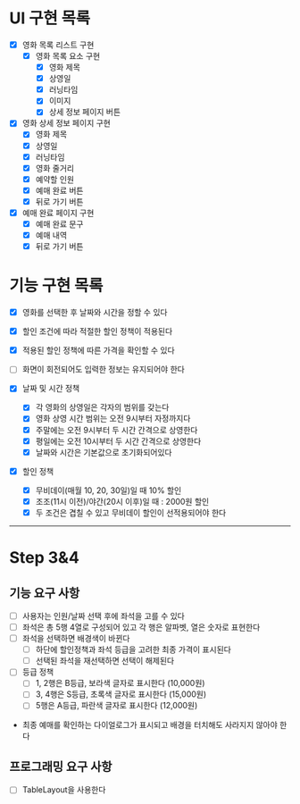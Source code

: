 # UI 구현 목록
- [X] 영화 목록 리스트 구현
  - [X] 영화 목록 요소 구현
    - [X] 영화 제목
    - [X] 상영일
    - [X] 러닝타임
    - [X] 이미지
    - [X] 상세 정보 페이지 버튼
- [X] 영화 상세 정보 페이지 구현
  - [X] 영화 제목
  - [X] 상영일
  - [X] 러닝타임
  - [X] 영화 줄거리
  - [X] 예약할 인원
  - [X] 예매 완료 버튼
  - [X] 뒤로 가기 버튼
- [X] 예매 완료 페이지 구현
  - [X] 예매 완료 문구
  - [X] 예매 내역
  - [X] 뒤로 가기 버튼

# 기능 구현 목록
- [X] 영화를 선택한 후 날짜와 시간을 정할 수 있다
- [X] 할인 조건에 따라 적절한 할인 정책이 적용된다
- [X] 적용된 할인 정책에 따른 가격을 확인할 수 있다
- [ ] 화면이 회전되어도 입력한 정보는 유지되어야 한다

- [X] 날짜 및 시간 정책
  - [X] 각 영화의 상영일은 각자의 범위를 갖는다
  - [X] 영화 상영 시간 범위는 오전 9시부터 자정까지다
  - [X] 주말에는 오전 9시부터 두 시간 간격으로 상영한다
  - [X] 평일에는 오전 10시부터 두 시간 간격으로 상영한다
  - [X] 날짜와 시간은 기본값으로 초기화되어있다

- [X] 할인 정책
  - [X] 무비데이(매월 10, 20, 30일)일 때 10% 할인
  - [X] 조조(11시 이전)/야간(20시 이후)일 때 : 2000원 할인
  - [X] 두 조건은 겹칠 수 있고 무비데이 할인이 선적용되어야 한다

---
# Step 3&4
## 기능 요구 사항
- [ ] 사용자는 인원/날짜 선택 후에 좌석을 고를 수 있다
- [ ] 좌석은 총 5행 4열로 구성되어 있고 각 행은 알파벳, 열은 숫자로 표현한다
- [ ] 좌석을 선택하면 배경색이 바뀐다
  - [ ] 하단에 할인정책과 좌석 등급을 고려한 최종 가격이 표시된다
  - [ ] 선택된 좌석을 재선택하면 선택이 해제된다
- [ ] 등급 정책
  - [ ] 1, 2행은 B등급, 보라색 글자로 표시한다 (10,000원)
  - [ ] 3, 4행은 S등급, 초록색 글자로 표시한다 (15,000원)
  - [ ] 5행은 A등급, 파란색 글자로 표시한다 (12,000원)
- 최종 예매를 확인하는 다이얼로그가 표시되고 배경을 터치해도 사라지지 않아야 한다

## 프로그래밍 요구 사항
- [ ] TableLayout을 사용한다